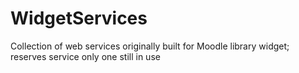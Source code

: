 # WidgetServices
Collection of web services originally built for Moodle library widget; reserves service only one still in use

